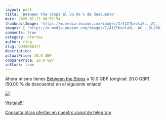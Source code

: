 ```yaml
---
layout: post
title: 'Between the Stops al 50.00 % de descuento'
date: 2020-02-22 08:57:54
thumbnailImage: 'https://m.media-amazon.com/images/I/41IYbxolaSL._AC_._SL200_.jpg'
images: [ 'https://m.media-amazon.com/images/I/41IYbxolaSL._AC_._SL200_.jpg' ]
comments: true
category: ofertas
author: ring
slug: 0349006377
description:
actualPrice: 10.0 GBP
comparePrice: 20.0 GBP
inStock: true
---
```


Ahora mismo tienes [Between the Stops](https://www.amazon.co.uk/dp/0349006377/?tag=redken01-21) a 10.0 GBP (original: 20.0 GBP) (50.00 %  de descuento) en el siguiente enlace!

[![](https://m.media-amazon.com/images/I/41IYbxolaSL._AC_._SL200_.jpg)](https://www.amazon.co.uk/dp/0349006377/?tag=redken01-21)

[Visítala!!!](https://www.amazon.co.uk/dp/0349006377/?tag=redken01-21)

[Consulta otras ofertas en nuestro canal de telegram](https://t.me/s/ofertas25)
